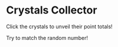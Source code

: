 # Crystals Collector

Click the crystals to unveil their point totals!

Try to match the random number!
